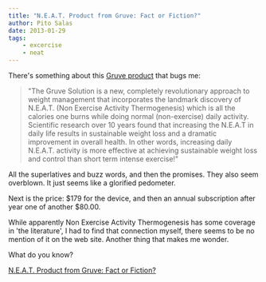 ```yaml
---
title: "N.E.A.T. Product from Gruve: Fact or Fiction?"
author: Pito Salas
date: 2013-01-29
tags:
    - excercise
    - neat
---
```




There's something about this [Gruve
product](<http://stores.homestead.com/Gruve/StoreFront.bok>) that bugs me:

> "The Gruve Solution is a new, completely revolutionary approach to weight
> management that incorporates the landmark discovery of N.E.A.T. (Non
> Exercise Activity Thermogenesis) which is all the calories one burns while
> doing normal (non-exercise) daily activity. Scientific research over 10
> years found that increasing the N.E.A.T in daily life results in sustainable
> weight loss and a dramatic improvement in overall health. In other words,
> increasing daily N.E.A.T. activity is more effective at achieving
> sustainable weight loss and control than short term intense exercise!"

All the superlatives and buzz words, and then the promises. They also seem
overblown. It just seems like a glorified pedometer.

Next is the price: $179 for the device, and then an annual subscription after
year one of another $80.00.

While apparently Non Exercise Activity Thermogenesis has some coverage in 'the
literature', I had to find that connection myself, there seems to be no
mention of it on the web site. Another thing that makes me wonder.

What do you know?


[N.E.A.T. Product from Gruve: Fact or Fiction?](None)

